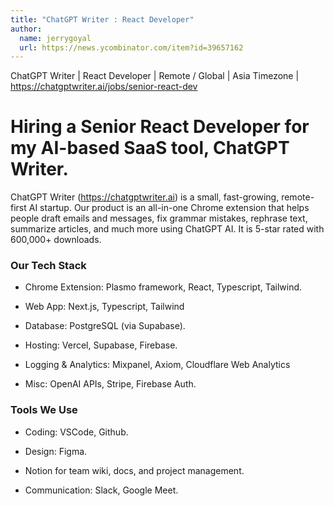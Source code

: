 ```yaml
---
title: "ChatGPT Writer : React Developer"
author:
  name: jerrygoyal
  url: https://news.ycombinator.com/item?id=39657162
---
```

ChatGPT Writer | React Developer | Remote &#x2F; Global | Asia Timezone | <a href="https:&#x2F;&#x2F;chatgptwriter.ai&#x2F;jobs&#x2F;senior-react-dev" rel="nofollow">https:&#x2F;&#x2F;chatgptwriter.ai&#x2F;jobs&#x2F;senior-react-dev</a>

# Hiring a Senior React Developer for my AI-based SaaS tool, ChatGPT Writer.

ChatGPT Writer (<a href="https:&#x2F;&#x2F;chatgptwriter.ai" rel="nofollow">https:&#x2F;&#x2F;chatgptwriter.ai</a>) is a small, fast-growing, remote-first AI startup. Our product is an all-in-one Chrome extension that helps people draft emails and messages, fix grammar mistakes, rephrase text, summarize articles, and much more using ChatGPT AI. It is 5-star rated with 600,000+ downloads.

### Our Tech Stack

- Chrome Extension: Plasmo framework, React, Typescript, Tailwind.

- Web App: Next.js, Typescript, Tailwind

- Database: PostgreSQL (via Supabase).

- Hosting: Vercel, Supabase, Firebase.

- Logging &amp; Analytics: Mixpanel, Axiom, Cloudflare Web Analytics

- Misc: OpenAI APIs, Stripe, Firebase Auth.

### Tools We Use

- Coding: VSCode, Github.

- Design: Figma.

- Notion for team wiki, docs, and project management.

- Communication: Slack, Google Meet.
